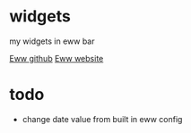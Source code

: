 # widgets

my widgets in eww bar

[Eww github](https://github.com/elkowar/eww)
[Eww website](https://elkowar.github.io/eww)

# todo

- change date value from built in eww config
